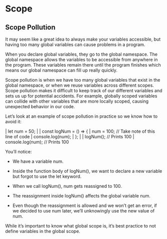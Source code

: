 # Scope

## Scope Pollution
It may seem like a great idea to always make your variables accessible, but having too many global variables can cause problems in a program.

When you declare global variables, they go to the global namespace. The global namespace allows the variables to be accessible from anywhere in the program. These variables remain there until the program finishes which means our global namespace can fill up really quickly.

Scope pollution is when we have too many global variables that exist in the global namespace, or when we reuse variables across different scopes. Scope pollution makes it difficult to keep track of our different variables and sets us up for potential accidents. For example, globally scoped variables can collide with other variables that are more locally scoped, causing unexpected behavior in our code.

Let’s look at an example of scope pollution in practice so we know how to avoid it:

| let num = 50;
| 
| const logNum = () => {
|   num = 100; // Take note of this line of code
|   console.log(num);
| };
| 
| logNum(); // Prints 100
| console.log(num); // Prints 100

You’ll notice:

- We have a variable num.

- Inside the function body of logNum(), we want to declare a new variable but forgot to use the let keyword.

- When we call logNum(), num gets reassigned to 100.

- The reassignment inside logNum() affects the global variable num.

- Even though the reassignment is allowed and we won’t get an error, if we decided to use num later, we’ll unknowingly use the new value of num.

While it’s important to know what global scope is, it’s best practice to not define variables in the global scope.